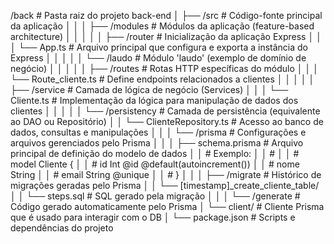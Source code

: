 /back                      # Pasta raiz do projeto back-end
│
├── /src                  # Código-fonte principal da aplicação
│   │
│   ├── /modules          # Módulos da aplicação (feature-based architecture)
│   │   │
│   │   ├── /router       # Inicialização da aplicação Express
│   │   │   └── App.ts    # Arquivo principal que configura e exporta a instância do Express
│   │   │
│   │   └── /laudo        # Módulo 'laudo' (exemplo de domínio de negócio)
│   │       │
│   │       ├── /routes       # Rotas HTTP específicas do módulo
│   │       │   └── Route_cliente.ts # Define endpoints relacionados a clientes
│   │       │
│   │       ├── /service      # Camada de lógica de negócio (Services)
│   │       │   └── Cliente.ts # Implementação da lógica para manipulação de dados dos clientes
│   │       │
│   │       └── /persistency  # Camada de persistência (equivalente ao DAO ou Repositório)
│   │           └── ClienteRepository.ts # Acesso ao banco de dados, consultas e manipulações
│   │
│   └── /prisma            # Configurações e arquivos gerenciados pelo Prisma
│       │
│       ├── schema.prisma  # Arquivo principal de definição do modelo de dados
│       │                 # Exemplo:
│       │                 #
│       │                 # model Cliente {
│       │                 #   id      Int     @id @default(autoincrement())
│       │                 #   nome    String
│       │                 #   email   String  @unique
│       │                 # }
│       │
│       ├── /migrate       # Histórico de migrações geradas pelo Prisma
│       │   └── [timestamp]_create_cliente_table/
│       │       └── steps.sql  # SQL gerado pela migração
│       │
│       └── /generate      # Código gerado automaticamente pelo Prisma
│           └── client/    # Cliente Prisma que é usado para interagir com o DB
│
└── package.json           # Scripts e dependências do projeto
